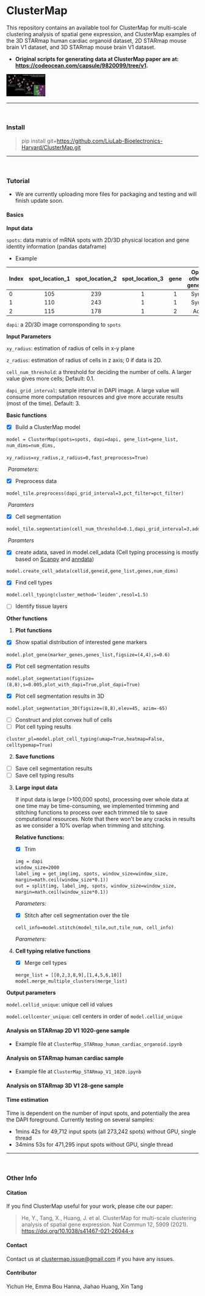 # ClusterMap

This repository contains an available tool for ClusterMap for multi-scale clustering analysis of spatial gene expression, and ClusterMap examples of the 3D STARmap human cardiac organoid dataset, 2D STARmap mouse brain V1 dataset, and 3D STARmap mouse brain V1 dataset.

- **Original scripts for generating data at ClusterMap paper are at: https://codeocean.com/capsule/9820099/tree/v1.**

<img src="./datasets/FeaturedImage.jpg" alt="FeaturedImage" style="zoom:10%;" />

***

<br >

### Install

> pip install git+https://github.com/LiuLab-Bioelectronics-Harvard/ClusterMap.git

***

<br >

### Tutorial

- We are currently uploading more files for packaging and testing and will finish update soon.

#### Basics

**Input data**

`spots`: data matrix of mRNA spots with 2D/3D physical location and gene identity information (pandas dataframe)

* Example

| Index | spot_location_1 | spot_location_2 | spot_location_3 | gene | Optional other info: gene_name |
| ----- | :-------------: | :-------------: | :-------------: | :--: | :----------------------------: |
| 0     |       105       |       239       |        1        |  1   |            Syndig1l            |
| 1     |       110       |       243       |        1        |  1   |            Syndig1l            |
| 2     |       115       |       178       |        1        |  2   |             Acot13             |

`dapi`: a 2D/3D image corronsponding to `spots`



**Input Parameters**

`xy_radius`: estimation of radius of cells in x-y plane

`z_radius`: estimation of radius of cells in z axis; 0 if data is 2D.

`cell_num_threshold`:  a threshold for deciding the number of cells. A larger value gives more cells; Default: 0.1.

`dapi_grid_interval`: sample interval in DAPI image. A large value will consume more computation resources and give more accurate results (most of the time). Default: 3.



**Basic functions**

- [x] Build a ClusterMap model

```
model = ClusterMap(spots=spots, dapi=dapi, gene_list=gene_list, num_dims=num_dims,
                   xy_radius=xy_radius,z_radius=0,fast_preprocess=True)
```

​	*Parameters:*

- [x] Preprocess data

```
model_tile.preprocess(dapi_grid_interval=3,pct_filter=pct_filter)
```

​	*Paramters*

- [x] Cell segmentation

```
model_tile.segmentation(cell_num_threshold=0.1,dapi_grid_interval=3,add_dapi=True,use_genedis=True)
```

​	*Paramters*

- [x] create adata, saved in model.cell_adata (Cell typing processing is mostly based on [Scanpy](https://scanpy.readthedocs.io/en/stable/index.html) and [anndata](https://anndata.readthedocs.io/en/latest/index.html))

```
model.create_cell_adata(cellid,geneid,gene_list,genes,num_dims)
```

- [x] Find cell types

```
model.cell_typing(cluster_method='leiden',resol=1.5)
```

- [ ] Identify tissue layers

**Other functions**

1. **Plot functions**

- [x] Show spatial distribution of interested gene markers

```
model.plot_gene(marker_genes,genes_list,figsize=(4,4),s=0.6)
```

- [x] Plot cell segmentation results

```
model.plot_segmentation(figsize=(8,8),s=0.005,plot_with_dapi=True,plot_dapi=True)
```

- [x] Plot cell segmentation results in 3D

```
model.plot_segmentation_3D(figsize=(8,8),elev=45, azim=-65)
```

- [ ] Construct and plot convex hull of cells
- [ ] Plot cell typing results

```
cluster_pl=model.plot_cell_typing(umap=True,heatmap=False, celltypemap=True)
```



2. **Save functions**

- [ ] Save cell segmentation results
- [ ] Save cell typing results

3. **Large input data**

   If input data is large (>100,000 spots), processing over whole data at one time may be time-consuming, we implemented trimming and stitching functions to process over each trimmed tile to save computational resources. Note that there won't be any cracks in results as we consider a 10% overlap when trimming and stitching.

   **Relative functions:**  

   - [x] Trim

   ```
   img = dapi
   window_size=2000
   label_img = get_img(img, spots, window_size=window_size, margin=math.ceil(window_size*0.1))
   out = split(img, label_img, spots, window_size=window_size, margin=math.ceil(window_size*0.1))
   ```

   *Parameters:*

   - [x] Stitch after cell segmentation over the tile

   ```
   cell_info=model.stitch(model_tile,out,tile_num, cell_info)
   ```

   *Parameters:*

4. **Cell typing relative functions**

   - [x] Merge cell types

   ```
   merge_list = [[0,2,3,8,9],[1,4,5,6,10]]
   model.merge_multiple_clusters(merge_list)
   ```



**Output parameters**

`model.cellid_unique`: unique cell id values

`model.cellcenter_unique`:  cell centers in order of `model.cellid_unique`



#### Analysis on STARmap 2D V1 1020-gene sample

- Example file at `ClusterMap_STARmap_human_cardiac_organoid.ipynb`



#### Analysis on STARmap human cardiac sample

- Example file at `ClusterMap_STARmap_V1_1020.ipynb`



#### Analysis on STARmap 3D V1 28-gene sample



#### Time estimation

Time is dependent on the number of input spots, and potentially the area the DAPI foreground. Currently testing on several samples: 

- 1mins 42s for 49,712 input spots (all 273,242 spots) without GPU, single thread
- 34mins 53s for 471,295 input spots without GPU, single thread

***

<br >

### Other Info

#### Citation

If you find ClusterMap useful for your work, please cite our paper: 

> He, Y., Tang, X., Huang, J. et al. ClusterMap for multi-scale clustering analysis of spatial gene expression. Nat Commun 12, 5909 (2021). https://doi.org/10.1038/s41467-021-26044-x

#### Contact

Contact us at clustermap.issue@gmail.com if you have any issues.

#### Contributor

Yichun He, Emma Bou Hanna, Jiahao Huang, Xin Tang

